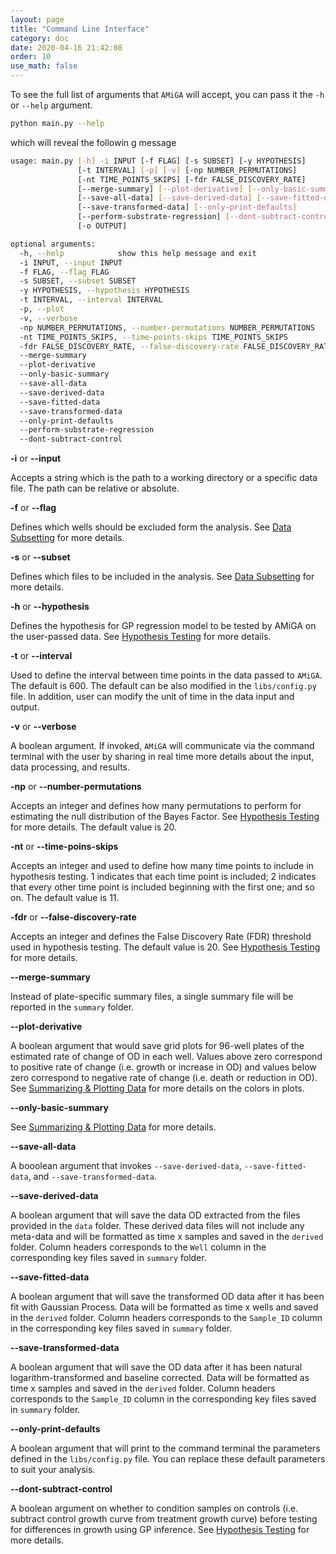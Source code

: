 ```yaml
---
layout: page
title: "Command Line Interface"
category: doc
date: 2020-04-16 21:42:08
order: 10
use_math: false
---
```


To see the full list of arguments that `AMiGA` will accept, you can pass it the `-h` or `--help` argument.

```bash
python main.py --help
```

which will reveal the followin g message

```bash
usage: main.py [-h] -i INPUT [-f FLAG] [-s SUBSET] [-y HYPOTHESIS]
               [-t INTERVAL] [-p] [-v] [-np NUMBER_PERMUTATIONS]
               [-nt TIME_POINTS_SKIPS] [-fdr FALSE_DISCOVERY_RATE]
               [--merge-summary] [--plot-derivative] [--only-basic-summary]
               [--save-all-data] [--save-derived-data] [--save-fitted-data]
               [--save-transformed-data] [--only-print-defaults]
               [--perform-substrate-regression] [--dont-subtract-control]
               [-o OUTPUT]

optional arguments:
  -h, --help            show this help message and exit
  -i INPUT, --input INPUT
  -f FLAG, --flag FLAG
  -s SUBSET, --subset SUBSET
  -y HYPOTHESIS, --hypothesis HYPOTHESIS
  -t INTERVAL, --interval INTERVAL
  -p, --plot
  -v, --verbose
  -np NUMBER_PERMUTATIONS, --number-permutations NUMBER_PERMUTATIONS
  -nt TIME_POINTS_SKIPS, --time-points-skips TIME_POINTS_SKIPS
  -fdr FALSE_DISCOVERY_RATE, --false-discovery-rate FALSE_DISCOVERY_RATE
  --merge-summary
  --plot-derivative
  --only-basic-summary
  --save-all-data
  --save-derived-data
  --save-fitted-data
  --save-transformed-data
  --only-print-defaults
  --perform-substrate-regression
  --dont-subtract-control
```

**-i** or **\-\-input**

Accepts a string which is the path to a working directory or a specific data file. The path can be relative or absolute.

**-f** or **\-\-flag**

Defines which wells should be excluded form the analysis. See [Data Subsetting](/amiga/doc/subsetting.html) for more details.

**-s** or **\-\-subset**

Defines which files to be included in the analysis. See [Data Subsetting](/amiga/doc/subsetting.html) for more details.

**-h** or **\-\-hypothesis**

Defines the hypothesis for GP regression model to be tested by AMiGA on the user-passed data. See [Hypothesis Testing](/amiga/doc/hypothesistesting.html) for more details.

**-t** or **\-\-interval**

Used to define the interval between time points in the data passed to `AMiGA`. The default is 600. The default can be also modified in the `libs/config.py` file. In addition, user can modify the unit of time in the data input and output.

**-v** or **\-\-verbose**

A boolean argument. If invoked, `AMiGA` will communicate via the command terminal with the user by sharing in real time more details about the input, data processing, and results.

**-np** or **\-\-number-permutations**

Accepts an integer and defines how many permutations to perform for estimating the null distribution of the Bayes Factor. See [Hypothesis Testing](/amiga/doc/hypothesistesting.html) for more details. The default value is 20.

**-nt** or **\-\-time-poins-skips**

Accepts an integer and used to define how many time points to include in hypothesis testing. 1 indicates that each time point is included; 2 indicates that every other time point is included beginning with the first one; and so on. The default value is 11.

**-fdr** or **\-\-false-discovery-rate**

Accepts an integer and defines the False Discovery Rate (FDR) threshold used in hypothesis testing. The default value is 20. See [Hypothesis Testing](/amiga/doc/hypothesistesting.html) for more details.  

**\-\-merge-summary**

Instead of plate-specific summary files, a single summary file will be reported in the `summary` folder.

**\-\-plot-derivative**

A boolean argument that would save grid plots for 96-well plates of the estimated rate of change of OD in each well. Values above zero correspond to positive rate of change (i.e. growth or increase in OD) and values below zero correspond to negative rate of change (i.e. death or reduction in OD). See [Summarizing & Plotting Data](/amiga/doc/plotting.html) for more details on the colors in plots.

**\-\-only-basic-summary**

See [Summarizing & Plotting Data](/amiga/doc/plotting.html) for more details.

**\-\-save-all-data**

A booolean argument that invokes `--save-derived-data`, `--save-fitted-data`, and `--save-transformed-data`.

**\-\-save-derived-data**

A boolean argument that will save the data OD extracted from the files provided in the `data` folder. These derived data files will not include any meta-data and will be formatted as time x samples and saved in the `derived` folder. Column headers corresponds to the `Well` column in the corresponding key files saved in `summary` folder.

**\-\-save-fitted-data**

A boolean argument that will save the transformed OD data after it has been fit with Gaussian Process. Data will be formatted as time x wells and saved in the `derived` folder. Column headers corresponds to the `Sample_ID` column in the corresponding key files saved in `summary` folder.

**\-\-save-transformed-data**

A boolean argument that will save the OD data after it has been natural logarithm-transformed and baseline corrected. Data will be formatted as time x samples and saved in the `derived` folder. Column headers corresponds to the `Sample_ID` column in the corresponding key files saved in `summary` folder.

**\-\-only-print-defaults**

A boolean argument that will print to the command terminal the parameters defined in the `libs/config.py` file. You can replace these default parameters to suit your analysis.

**\-\-dont-subtract-control**

A boolean argument on whether to condition samples on controls (i.e. subtract control growth curve from treatment growth curve) before testing for differences in growth using GP inference. See [Hypothesis Testing](/amiga/doc/hypothesistesting.html) for more details.
